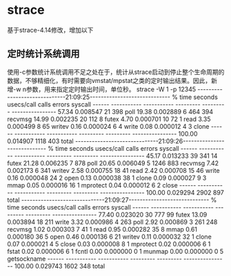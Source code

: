 # strace
基于strace-4.14修改，增加以下


## 定时统计系统调用 ##
使用-c参数统计系统调用不足之处在于，统计从strace启动到停止整个生命周期的数据，不够精细化，有时需要向vmstat/mpstat之类的定时输出结果。因此，新增-w n参数，用来指定定时输出时间，单位秒。
	strace -W 1 -p 12345
	------------------------------21:09:25-----------------------------
	% time     seconds  usecs/call     calls    errors syscall
	------ ----------- ----------- --------- --------- ----------------
	 57.34    0.008547          21       398           poll
	 19.38    0.002889           6       464       394 recvmsg
	 14.99    0.002235          20       112         8 futex
	  4.70    0.000701          10        72         1 read
	  3.35    0.000499           8        65           writev
	  0.16    0.000024           6         4           write
	  0.08    0.000012           4         3           clone
	------ ----------- ----------- --------- --------- ----------------
	100.00    0.014907                  1118       403 total
	------------------------------21:09:26-----------------------------
	% time     seconds  usecs/call     calls    errors syscall
	------ ----------- ----------- --------- --------- ----------------
	 45.17    0.013233          39       341        14 futex
	 21.28    0.006235           7       878           poll
	 20.65    0.006049           5      1246       883 recvmsg
	  7.42    0.002173           6       341           writev
	  2.58    0.000755          18        41           read
	  2.42    0.000708          15        46           write
	  0.16    0.000048          24         2           open
	  0.13    0.000038          38         1           clone
	  0.09    0.000027           9         3           mmap
	  0.05    0.000016          16         1           mprotect
	  0.04    0.000012           6         2           close
	------ ----------- ----------- --------- --------- ----------------
	100.00    0.029294                  2902       897 total
	------------------------------21:09:27-----------------------------
	% time     seconds  usecs/call     calls    errors syscall
	------ ----------- ----------- --------- --------- ----------------
	 77.40    0.023020          30       777        99 futex
	 13.09    0.003894          18       211           write
	  3.32    0.000986           4       263           poll
	  2.92    0.000869           3       261       248 recvmsg
	  1.02    0.000303           7        41         1 read
	  0.95    0.000282          35         8           mmap
	  0.61    0.000180          36         5           open
	  0.46    0.000136           6        21           writev
	  0.11    0.000032          32         1           clone
	  0.07    0.000021           4         5           close
	  0.03    0.000008           8         1           mprotect
	  0.02    0.000006           6         1           fstat
	  0.02    0.000006           6         1           fcntl
	  0.00    0.000000           0         1           munmap
	  0.00    0.000000           0         5           getsockname
	------ ----------- ----------- --------- --------- ----------------
	100.00    0.029743                  1602       348 total
